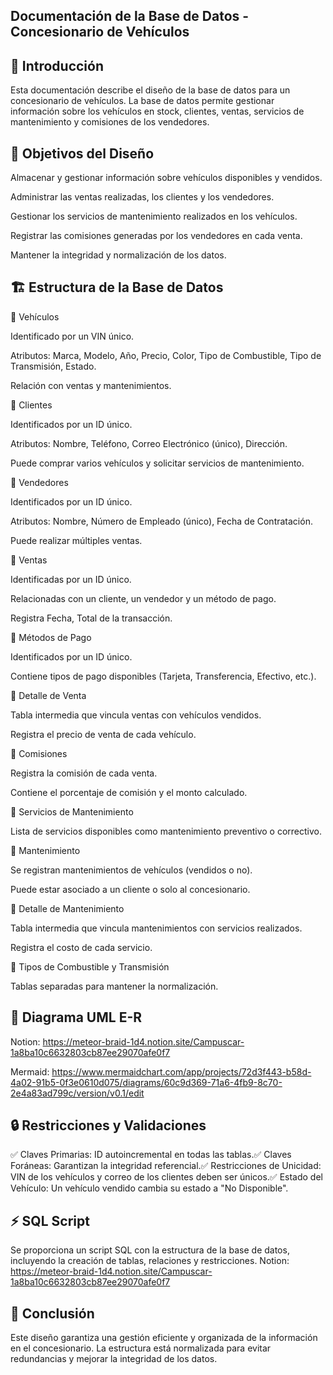 ## Documentación de la Base de Datos - Concesionario de Vehículos

## 📌 Introducción

Esta documentación describe el diseño de la base de datos para un concesionario de vehículos. La base de datos permite gestionar información sobre los vehículos en stock, clientes, ventas, servicios de mantenimiento y comisiones de los vendedores.

## 🎯 Objetivos del Diseño

Almacenar y gestionar información sobre vehículos disponibles y vendidos.

Administrar las ventas realizadas, los clientes y los vendedores.

Gestionar los servicios de mantenimiento realizados en los vehículos.

Registrar las comisiones generadas por los vendedores en cada venta.

Mantener la integridad y normalización de los datos.

## 🏗️ Estructura de la Base de Datos

🔹 Vehículos

Identificado por un VIN único.

Atributos: Marca, Modelo, Año, Precio, Color, Tipo de Combustible, Tipo de Transmisión, Estado.

Relación con ventas y mantenimientos.

🔹 Clientes

Identificados por un ID único.

Atributos: Nombre, Teléfono, Correo Electrónico (único), Dirección.

Puede comprar varios vehículos y solicitar servicios de mantenimiento.

🔹 Vendedores

Identificados por un ID único.

Atributos: Nombre, Número de Empleado (único), Fecha de Contratación.

Puede realizar múltiples ventas.

🔹 Ventas

Identificadas por un ID único.

Relacionadas con un cliente, un vendedor y un método de pago.

Registra Fecha, Total de la transacción.

🔹 Métodos de Pago

Identificados por un ID único.

Contiene tipos de pago disponibles (Tarjeta, Transferencia, Efectivo, etc.).

🔹 Detalle de Venta

Tabla intermedia que vincula ventas con vehículos vendidos.

Registra el precio de venta de cada vehículo.

🔹 Comisiones

Registra la comisión de cada venta.

Contiene el porcentaje de comisión y el monto calculado.

🔹 Servicios de Mantenimiento

Lista de servicios disponibles como mantenimiento preventivo o correctivo.

🔹 Mantenimiento

Se registran mantenimientos de vehículos (vendidos o no).

Puede estar asociado a un cliente o solo al concesionario.

🔹 Detalle de Mantenimiento

Tabla intermedia que vincula mantenimientos con servicios realizados.

Registra el costo de cada servicio.

🔹 Tipos de Combustible y Transmisión

Tablas separadas para mantener la normalización.

## 📌 Diagrama UML E-R

Notion: https://meteor-braid-1d4.notion.site/Campuscar-1a8ba10c6632803cb87ee29070afe0f7

Mermaid: https://www.mermaidchart.com/app/projects/72d3f443-b58d-4a02-91b5-0f3e0610d075/diagrams/60c9d369-71a6-4fb9-8c70-2e4a83ad799c/version/v0.1/edit

## 🔒 Restricciones y Validaciones

✅ Claves Primarias: ID autoincremental en todas las tablas.✅ Claves Foráneas: Garantizan la integridad referencial.✅ Restricciones de Unicidad: VIN de los vehículos y correo de los clientes deben ser únicos.✅ Estado del Vehículo: Un vehículo vendido cambia su estado a "No Disponible".

## ⚡ SQL Script

Se proporciona un script SQL con la estructura de la base de datos, incluyendo la creación de tablas, relaciones y restricciones.
Notion: https://meteor-braid-1d4.notion.site/Campuscar-1a8ba10c6632803cb87ee29070afe0f7

## 📢 Conclusión

Este diseño garantiza una gestión eficiente y organizada de la información en el concesionario. La estructura está normalizada para evitar redundancias y mejorar la integridad de los datos.

